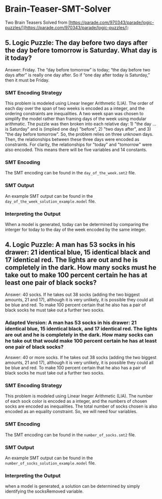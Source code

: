 # Brain-Teaser-SMT-Solver

Two Brain Teasers Solved from [https://parade.com/970343/parade/logic-puzzles/](https://parade.com/970343/parade/logic-puzzles/): 


## 5. Logic Puzzle: The day before two days after the day before tomorrow is Saturday. What day is it today?

Answer: Friday. The “day before tomorrow” is today; “the day before two days after” is really one day after. So if “one day after today is Saturday,” then it must be Friday.

### SMT Encoding Strategy

This problem is modeled using Linear Ineger Arithmetic (LIA). The order of each day over the span of two weeks is encoded as a integer, and the ordering constraints are inequalities. A two week span was chosen to simplify the model rather than framing days of the week using modular arithmatic. The puzzle was then broken into each relative day: 1) "the day ... is Saturday" and is (implied one day) "before", 2) "two days after", and 3) "the day before tomorrow". So, the problem relies on three unknown days. Then, the relationships between these three days were encoded as constraints. For clarity, the relationships for "today" and "tomorrow" were also encoded. This means there will be five variables and 14 constants.

### SMT Encoding

The SMT encoding can be found in the `day_of_the_week.smt2` file.

### SMT Output

An example SMT output can be found in the `day_of_the_week_solution_example.model` file.

### Interpreting the Output

When a model is generated, today can be determined by comparing the interger for today to the day of the week encoded by the same integer.


## 4. Logic Puzzle: A man has 53 socks in his drawer: 21 identical blue, 15 identical black and 17 identical red. The lights are out and he is completely in the dark. How many socks must he take out to make 100 percent certain he has at least one pair of black socks?

Answer: 40 socks. If he takes out 38 socks (adding the two biggest amounts, 21 and 17), although it is very unlikely, it is possible they could all be blue and red. To make 100 percent certain that he also has a pair of black socks he must take out a further two socks.

### Adapted Version: A man has 53 socks in his drawer: 21 identical blue, 15 identical black, and 17 identical red. The lights are out and he is completely in the dark. How many socks can he take out that would make 100 percent certain he has at least one pair of black socks?

Answer: 40 or more socks. If he takes out 38 socks (adding the two biggest amounts, 21 and 17), although it is very unlikely, it is possible they could all be blue and red. To make 100 percent certain that he also has a pair of black socks he must take out a further two socks.

### SMT Encoding Strategy

This problem is modeled using Linear Ineger Arithmetic (LIA). The number of each sock color is encoded as a integer, and the numbers of chosen socks are encoded as inequalities. The total number of socks chosen is also encoded as an equality constraint. So, we will need four variables.

### SMT Encoding

The SMT encoding can be found in the `number_of_socks.smt2` file.

### SMT Output

An example SMT output can be found in the `number_of_socks_solution_example.model` file.

### Interpreting the Output

when a model is generated, a solution can be determined by simply identifying the socksRemoved variable.

